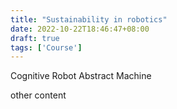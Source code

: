 ```yaml
---
title: "Sustainability in robotics"
date: 2022-10-22T18:46:47+08:00
draft: true
tags: ['Course']
---
```


Cognitive Robot Abstract Machine

<!--more-->


other content
